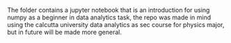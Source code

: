 The folder contains a jupyter notebook that is an introduction for using numpy as a beginner
in data analytics task, the repo was made in mind using the calcutta university data analytics 
as sec course for physics major,
but in future will be made more general.
